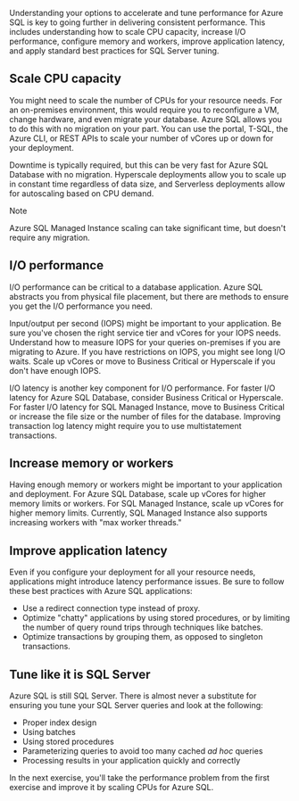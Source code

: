 Understanding your options to accelerate and tune performance for Azure SQL is key to going further in delivering consistent performance. This includes understanding how to scale CPU capacity, increase I/O performance, configure memory and workers, improve application latency, and apply standard best practices for SQL Server tuning.

## Scale CPU capacity

You might need to scale the number of CPUs for your resource needs. For an on-premises environment, this would require you to reconfigure a VM, change hardware, and even migrate your database. Azure SQL allows you to do this with no migration on your part. You can use the portal, T-SQL, the Azure CLI, or REST APIs to scale your number of vCores up or down for your deployment.

Downtime is typically required, but this can be very fast for Azure SQL Database with no migration. Hyperscale deployments allow you to scale up in constant time regardless of data size, and Serverless deployments allow for autoscaling based on CPU demand.

> [!NOTE]
> Azure SQL Managed Instance scaling can take significant time, but doesn't require any migration.

## I/O performance

I/O performance can be critical to a database application. Azure SQL abstracts you from physical file placement, but there are methods to ensure you get the I/O performance you need.

Input/output per second (IOPS) might be important to your application. Be sure you've chosen the right service tier and vCores for your IOPS needs. Understand how to measure IOPS for your queries on-premises if you are migrating to Azure. If you have restrictions on IOPS, you might see long I/O waits. Scale up vCores or move to Business Critical or Hyperscale if you don't have enough IOPS.

I/O latency is another key component for I/O performance. For faster I/O latency for Azure SQL Database, consider Business Critical or Hyperscale. For faster I/O latency for SQL Managed Instance, move to Business Critical or increase the file size or the number of files for the database. Improving transaction log latency might require you to use multistatement transactions.

## Increase memory or workers

Having enough memory or workers might be important to your application and deployment. For Azure SQL Database, scale up vCores for higher memory limits or workers. For SQL Managed Instance, scale up vCores for higher memory limits. Currently, SQL Managed Instance also supports increasing workers with "max worker threads."

## Improve application latency

Even if you configure your deployment for all your resource needs, applications might introduce latency performance issues. Be sure to follow these best practices with Azure SQL applications:

- Use a redirect connection type instead of proxy.
- Optimize "chatty" applications by using stored procedures, or by limiting the number of query round trips through techniques like batches.
- Optimize transactions by grouping them, as opposed to singleton transactions.

## Tune like it is SQL Server

Azure SQL is still SQL Server. There is almost never a substitute for ensuring you tune your SQL Server queries and look at the following:

- Proper index design
- Using batches
- Using stored procedures
- Parameterizing queries to avoid too many cached *ad hoc* queries
- Processing results in your application quickly and correctly

In the next exercise, you'll take the performance problem from the first exercise and improve it by scaling CPUs for Azure SQL.
